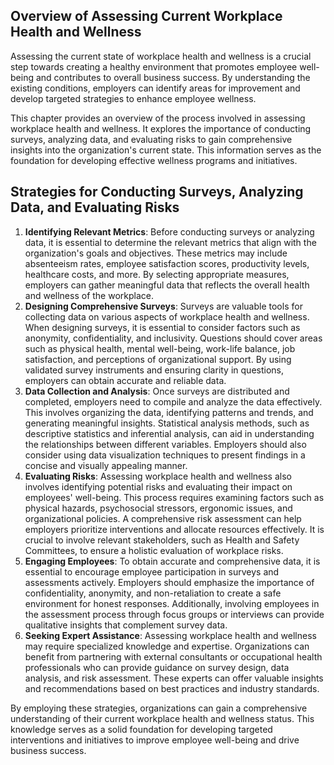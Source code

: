 
## Overview of Assessing Current Workplace Health and Wellness

Assessing the current state of workplace health and wellness is a crucial step towards creating a healthy environment that promotes employee well-being and contributes to overall business success. By understanding the existing conditions, employers can identify areas for improvement and develop targeted strategies to enhance employee wellness.

This chapter provides an overview of the process involved in assessing workplace health and wellness. It explores the importance of conducting surveys, analyzing data, and evaluating risks to gain comprehensive insights into the organization's current state. This information serves as the foundation for developing effective wellness programs and initiatives.

## Strategies for Conducting Surveys, Analyzing Data, and Evaluating Risks

1. **Identifying Relevant Metrics**: Before conducting surveys or analyzing data, it is essential to determine the relevant metrics that align with the organization's goals and objectives. These metrics may include absenteeism rates, employee satisfaction scores, productivity levels, healthcare costs, and more. By selecting appropriate measures, employers can gather meaningful data that reflects the overall health and wellness of the workplace.
2. **Designing Comprehensive Surveys**: Surveys are valuable tools for collecting data on various aspects of workplace health and wellness. When designing surveys, it is essential to consider factors such as anonymity, confidentiality, and inclusivity. Questions should cover areas such as physical health, mental well-being, work-life balance, job satisfaction, and perceptions of organizational support. By using validated survey instruments and ensuring clarity in questions, employers can obtain accurate and reliable data.
3. **Data Collection and Analysis**: Once surveys are distributed and completed, employers need to compile and analyze the data effectively. This involves organizing the data, identifying patterns and trends, and generating meaningful insights. Statistical analysis methods, such as descriptive statistics and inferential analysis, can aid in understanding the relationships between different variables. Employers should also consider using data visualization techniques to present findings in a concise and visually appealing manner.
4. **Evaluating Risks**: Assessing workplace health and wellness also involves identifying potential risks and evaluating their impact on employees' well-being. This process requires examining factors such as physical hazards, psychosocial stressors, ergonomic issues, and organizational policies. A comprehensive risk assessment can help employers prioritize interventions and allocate resources effectively. It is crucial to involve relevant stakeholders, such as Health and Safety Committees, to ensure a holistic evaluation of workplace risks.
5. **Engaging Employees**: To obtain accurate and comprehensive data, it is essential to encourage employee participation in surveys and assessments actively. Employers should emphasize the importance of confidentiality, anonymity, and non-retaliation to create a safe environment for honest responses. Additionally, involving employees in the assessment process through focus groups or interviews can provide qualitative insights that complement survey data.
6. **Seeking Expert Assistance**: Assessing workplace health and wellness may require specialized knowledge and expertise. Organizations can benefit from partnering with external consultants or occupational health professionals who can provide guidance on survey design, data analysis, and risk assessment. These experts can offer valuable insights and recommendations based on best practices and industry standards.

By employing these strategies, organizations can gain a comprehensive understanding of their current workplace health and wellness status. This knowledge serves as a solid foundation for developing targeted interventions and initiatives to improve employee well-being and drive business success.
